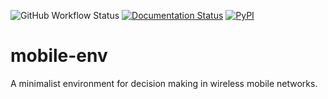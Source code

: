 ![GitHub Workflow Status](https://img.shields.io/github/workflow/status/stefanbschneider/mobile-env/Python%20package)
[![Documentation Status](https://readthedocs.org/projects/mobile-env/badge/?version=latest)](https://mobile-env.readthedocs.io/en/latest/?badge=latest)
[![PyPI](https://img.shields.io/pypi/v/mobile-env)](https://pypi.org/project/mobile-env/)

# mobile-env
A minimalist environment for decision making in wireless mobile networks.
